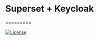 # Superset + Keycloak
=========

[![License](https://img.shields.io/badge/License-Apache%202.0-blue.svg)](https://opensource.org/licenses/Apache-2.0)